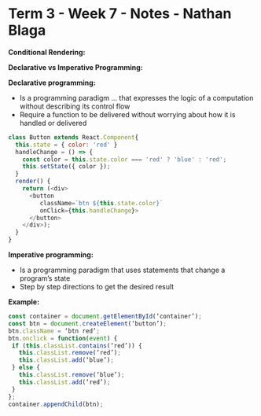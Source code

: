 # **Term 3 - Week 7 - Notes - Nathan Blaga**

**Conditional Rendering:**

**Declarative vs Imperative Programming:**

**Declarative programming:** 

- Is a programming paradigm … that expresses the logic of a computation without describing its control flow
- Require a function to be delivered without worrying about how it is handled or delivered

```js
class Button extends React.Component{
  this.state = { color: 'red' }
  handleChange = () => {
    const color = this.state.color === 'red' ? 'blue' : 'red';
    this.setState({ color });
  }
  render() {
    return (<div>
      <button 
         className=`btn ${this.state.color}`
         onClick={this.handleChange}>
      </button>
    </div>);
  }
}
```

**Imperative programming:** 

- Is a programming paradigm that uses statements that change a program’s state
- Step by step directions to get the desired result

**Example:**

```js
const container = document.getElementById(‘container’);
const btn = document.createElement(‘button’);
btn.className = ‘btn red’;
btn.onclick = function(event) {
 if (this.classList.contains(‘red’)) {
   this.classList.remove(‘red’);
   this.classList.add(‘blue’);
 } else {
   this.classList.remove(‘blue’);
   this.classList.add(‘red’);
 }
};
container.appendChild(btn);
```

